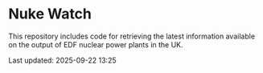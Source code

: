 # Nuke Watch

This repository includes code for retrieving the latest information available on the output of EDF nuclear power plants in the UK.

Last updated: 2025-09-22 13:25